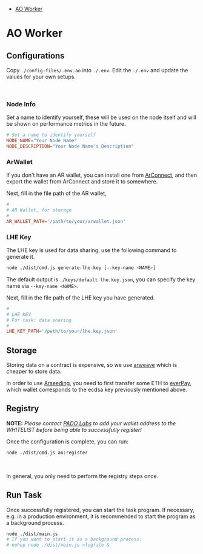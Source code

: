 - [AO Worker](#ao-worker)


# AO Worker

## Configurations

Copy `./config-files/.env.ao` into `./.env`. Edit the `./.env` and update the values for your own setups.


<br/>

### Node Info

Set a name to identify yourself, these will be used on the node itself and will be shown on performance metrics in the future.

```conf
# Set a name to identify yourself
NODE_NAME="Your Node Name"
NODE_DESCRIPTION="Your Node Name's Description"
```


### ArWallet

If you don't have an AR wallet, you can install one from [ArConnect](https://www.arconnect.io/download), and then export the wallet from ArConnect and store it to somewhere.

Next, fill in the file path of the AR wallet,

```conf
#
# AR Wallet, for storage
#
AR_WALLET_PATH='/path/to/your/arwallet.json'
```


### LHE Key

The LHE key is used for data sharing, use the following command to generate it.

```sh
node ./dist/cmd.js generate-lhe-key [--key-name <NAME>]
```

The default output is `./keys/default.lhe.key.json`, you can specify the key name via `--key-name <NAME>`.


Next, fill in the file path of the LHE key you have generated.

```conf
#
# LHE KEY
# For task: data sharing
#
LHE_KEY_PATH='/path/to/your/lhe.key.json'
```


## Storage

Storing data on a contract is expensive, so we use [arweave](https://www.arweave.org/) which is cheaper to store data.

In order to use [Arseeding](https://web3infra.dev/docs/arseeding/introduction/lightNode), you need to first transfer some ETH to [everPay](https://app.everpay.io/), which wallet corresponds to the ecdsa key previously mentioned above.


## Registry

**NOTE:** *Please contact [PADO Labs](https://discord.gg/YxJftNRxhh) to add your wallet address to the WHITELIST before being able to successfully register!*

Once the configuration is complete, you can run:

```sh
node ./dist/cmd.js ao:register
```

<br/>

In general, you only need to perform the registry steps once.


## Run Task

Once successfully registered, you can start the task program. If necessary, e.g. in a production environment, it is recommended to start the program as a background process.


```sh
node ./dist/main.js
# If you want to start it as a background process:
# nohup node ./dist/main.js >logfile &
```
